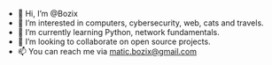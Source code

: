 - 👋 Hi, I’m @Bozix
- 👀 I’m interested in computers, cybersecurity, web, cats and travels.
- 🌱 I’m currently learning Python, network fundamentals.
- 💞️ I’m looking to collaborate on open source projects.
- 📫 You can reach me via matic.bozix@gmail.com

<!---
Bozix/Bozix is a ✨ special ✨ repository because its `README.md` (this file) appears on your GitHub profile.
You can click the Preview link to take a look at your changes.
--->
